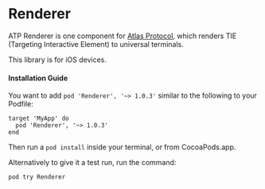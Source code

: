 Renderer
================

ATP Renderer is one component for [Atlas Protocol](http://atlasp.io/), which renders TIE (Targeting Interactive Element) to universal terminals.

This library is for iOS devices.

#### Installation Guide

You want to add `pod 'Renderer', '~> 1.0.3'` similar to the following to your Podfile:

```
target 'MyApp' do
  pod 'Renderer', '~> 1.0.3'
end
```

Then run a `pod install` inside your terminal, or from CocoaPods.app.

Alternatively to give it a test run, run the command:

`pod try Renderer`
